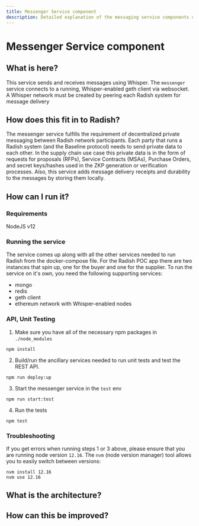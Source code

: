 ```yaml
---
title: Messenger Service component
description: Detailed explanation of the messaging service components of the Radish34 implementation
---
```


# Messenger Service component

## What is here?

This service sends and receives messages using Whisper. The `messenger` service connects to a running, Whisper-enabled geth client via websocket. A Whisper network must be created by peering each Radish system for message delivery

## How does this fit in to Radish?

The messenger service fulfills the requirement of decentralized private messaging between Radish network participants. Each party that runs a Radish system (and the Baseline protocol) needs to send private data to each other. In the supply chain use case this private data is in the form of requests for proposals (RFPs), Service Contracts (MSAs), Purchase Orders, and secret keys/hashes used in the ZKP generation or verification processes. Also, this service adds message delivery receipts and durability to the messages by storing them locally. 


## How can I run it?

### Requirements
NodeJS v12

### Running the service

The service comes up along with all the other services needed to run Radish from the docker-compose file. For the Radish POC app there are two instances that spin up, one for the buyer and one for the supplier. To run the service on it's own, you need the following supporting services:

- mongo
- redis
- geth client
- ethereum network with Whisper-enabled nodes

### API, Unit Testing
1. Make sure you have all of the necessary npm packages in `./node_modules`
```
npm install
```
2. Build/run the ancillary services needed to run unit tests and test the REST API.
```
npm run deploy:up
```
3. Start the messenger service in the `test` env
```
npm run start:test
```
4. Run the tests
```
npm test
```

### Troubleshooting

If you get errors when running steps 1 or 3 above, please ensure that you are running node version `12.16`. The `nvm` (node version manager) tool allows you to easily switch between versions:
```
nvm install 12.16
nvm use 12.16
```

## What is the architecture? 

<!---
In addition to the images add some description of them explaining each part of the diagram.
I know you think your images are beautiful, self-explanatory works of technical art but please,
for the sake of us dumb sods, write a little about them.
-->

## How can this be improved?

<!---
So that others know what you're planning on doing (and how they might help) 
write about or (ideally) link to existing issues in github that are important to advance the work on the project.
If you link please use github issue filter for your component label (and if you don't have a component label, make one).
E.g. https://github.com/EYBlockchain/radish-34/issues?q=is%3Aissue+is%3Aopen+label%3ADocumentation would show all the documentation issues that are open.
-->




